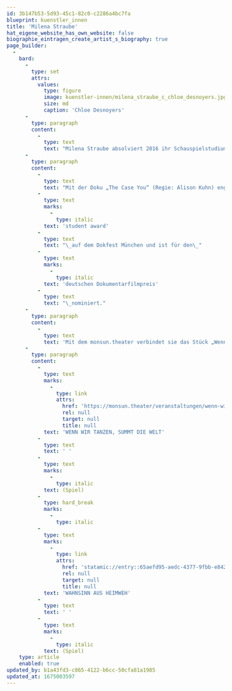```yaml
---
id: 3b147b53-5d93-45c1-82c0-c2286a4bc7fa
blueprint: kuenstler_innen
title: 'Milena Straube'
hat_eigene_website_has_own_website: false
biographie_eintragen_create_artist_s_biography: true
page_builder:
  -
    bard:
      -
        type: set
        attrs:
          values:
            type: figure
            image: kuenstler-innen/milena_straube_c_chloe_desnoyers.jpg
            size: md
            caption: 'Chloe Desnoyers'
      -
        type: paragraph
        content:
          -
            type: text
            text: "Milena Straube absolviert 2016 ihr Schauspielstudium an der Hochschule für Musik und Theater Hamburg und arbeitet seitdem als freischaffende Schauspielerin. Sie spielt in verschiedenen Produktionen am Schauspielhaus Hamburg, Thalia Theater, Kampnagel und an den Hamburger Kammerspielen mit und ist derzeit im Hauptcast der ARD Vorabendserie „In aller Freundschaft – die jungen Ärzte“.\_"
      -
        type: paragraph
        content:
          -
            type: text
            text: "Mit der Doku „The Case You“ (Regie: Alison Kuhn) engagiert sie sich gegen Macht- und Sexuellem Machtmissbrauch in der Theater- & Filmbranche. Zuletzt gewann die Doku den\_"
          -
            type: text
            marks:
              -
                type: italic
            text: 'student award'
          -
            type: text
            text: "\_auf dem Dokfest München und ist für den\_"
          -
            type: text
            marks:
              -
                type: italic
            text: 'deutschen Dokumentarfilmpreis'
          -
            type: text
            text: "\_nominiert."
      -
        type: paragraph
        content:
          -
            type: text
            text: 'Mit dem monsun.theater verbindet sie das Stück „Wenn wir tanzen, summt die Welt“, das 2018 mit dem Theaterpreis Hamburg „Rolf Mares“ ausgezeichnet wurde, sowie die Produktion „Wahnsinn aus Heimweh“.'
      -
        type: paragraph
        content:
          -
            type: text
            marks:
              -
                type: link
                attrs:
                  href: 'https://monsun.theater/veranstaltungen/wenn-wir-tanzen-summt-die-welt'
                  rel: null
                  target: null
                  title: null
            text: 'WENN WIR TANZEN, SUMMT DIE WELT'
          -
            type: text
            text: ' '
          -
            type: text
            marks:
              -
                type: italic
            text: (Spiel)
          -
            type: hard_break
            marks:
              -
                type: italic
          -
            type: text
            marks:
              -
                type: link
                attrs:
                  href: 'statamic://entry::65aefd95-aedc-4377-9fbb-e842ec4cf256'
                  rel: null
                  target: null
                  title: null
            text: 'WAHNSINN AUS HEIMWEH'
          -
            type: text
            text: ' '
          -
            type: text
            marks:
              -
                type: italic
            text: (Spiel)
    type: article
    enabled: true
updated_by: b1a43fd3-c865-4122-b6cc-50cfa81a1985
updated_at: 1675003597
---
```

